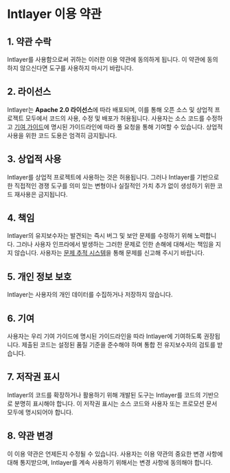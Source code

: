 # Intlayer 이용 약관

## 1. 약관 수락

Intlayer를 사용함으로써 귀하는 이러한 이용 약관에 동의하게 됩니다. 이 약관에 동의하지 않으신다면 도구를 사용하지 마시기 바랍니다.

## 2. 라이선스

Intlayer는 **Apache 2.0 라이선스**에 따라 배포되며, 이를 통해 오픈 소스 및 상업적 프로젝트 모두에서 코드의 사용, 수정 및 배포가 허용됩니다. 사용자는 소스 코드를 수정하고 [기여 가이드](https://github.com/aymericzip/intlayer/blob/main/docs/ko/CONTRIBUTING.md)에 명시된 가이드라인에 따라 풀 요청을 통해 기여할 수 있습니다. 상업적 사용을 위한 코드 도용은 엄격히 금지됩니다.

## 3. 상업적 사용

Intlayer를 상업적 프로젝트에 사용하는 것은 허용됩니다. 그러나 Intlayer를 기반으로 한 직접적인 경쟁 도구를 의미 있는 변형이나 실질적인 가치 추가 없이 생성하기 위한 코드 재사용은 금지됩니다.

## 4. 책임

Intlayer의 유지보수자는 발견되는 즉시 버그 및 보안 문제를 수정하기 위해 노력합니다. 그러나 사용자 인프라에서 발생하는 그러한 문제로 인한 손해에 대해서는 책임을 지지 않습니다. 사용자는 [문제 추적 시스템](https://github.com/aymericzip/intlayer/issues)을 통해 문제를 신고해 주시기 바랍니다.

## 5. 개인 정보 보호

Intlayer는 사용자의 개인 데이터를 수집하거나 저장하지 않습니다.

## 6. 기여

사용자는 우리 기여 가이드에 명시된 가이드라인을 따라 Intlayer에 기여하도록 권장됩니다. 제출된 코드는 설정된 품질 기준을 준수해야 하며 통합 전 유지보수자의 검토를 받습니다.

## 7. 저작권 표시

Intlayer의 코드를 확장하거나 활용하기 위해 개발된 도구는 Intlayer를 코드의 기반으로 분명히 표시해야 합니다. 이 저작권 표시는 소스 코드와 사용자 또는 프로모션 문서 모두에 명시되어야 합니다.

## 8. 약관 변경

이 이용 약관은 언제든지 수정될 수 있습니다. 사용자는 이용 약관의 중요한 변경 사항에 대해 통지받으며, Intlayer를 계속 사용하기 위해서는 변경 사항에 동의해야 합니다.
